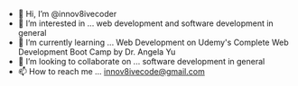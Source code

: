 - 👋 Hi, I’m @innov8ivecoder
- 👀 I’m interested in ... web development and software development in general
- 🌱 I’m currently learning ... Web Development on Udemy's Complete Web Development Boot Camp by Dr. Angela Yu 
- 💞️ I’m looking to collaborate on ... software development in general
- 📫 How to reach me ... innov8ivecode@gmail.com

<!---
innov8ivecoder/innov8ivecoder is a ✨ special ✨ repository because its `README.md` (this file) appears on your GitHub profile.
You can click the Preview link to take a look at your changes.
--->
